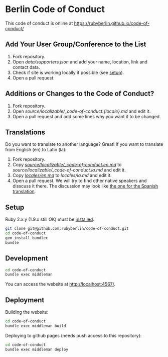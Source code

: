 # Berlin Code of Conduct

This code of conduct is online at https://rubyberlin.github.io/code-of-conduct/

## Add Your User Group/Conference to the List

1. Fork repository.
2. Open _data/supporters.json_ and add your name, location, link and contact data.
3. Check if site is working locally if possible (see [setup](#setup)).
4. Open a pull request.

## Additions or Changes to the Code of Conduct?

1. Fork repository.
2. Open _source/localizable/\_code-of-conduct.{locale}.md_ and edit it.
3. Open a pull request and add some lines why you want it to be changed.

## Translations

Do you want to translate to another language? Great! If you want to translate from English (en) to Latin (la):

1. Fork repository.
2. Copy [_source/localizable/\_code-of-conduct.en.md_](https://github.com/rubyberlin/code-of-conduct/blob/master/source/localizable/_code-of-conduct.en.md) to _source/localizable/\_code-of-conduct.la.md_ and edit it.
3. Copy [_locales/en.md_](https://github.com/rubyberlin/code-of-conduct/blob/master/locales/en.yml) to _locales/la.md_ and edit it.
4. Open a pull request. We will try to find other native speakers and disscuss it there. The discussion may look like [the one for the Spanish translation](https://github.com/rubyberlin/code-of-conduct/pull/23).

## Setup

Ruby 2.x.y (1.9.x still OK) must be [installed](http://www.ruby-lang.org/de/downloads/).

```bash
git clone git@github.com:rubyberlin/code-of-conduct.git
cd code-of-conduct
gem install bundler
bundle
```

## Development

```bash
cd code-of-conduct
bundle exec middleman
```

You can access the website at <http://localhost:4567/>.

## Deployment

Building the website:

```bash
cd code-of-conduct
bundle exec middleman build
```

Deploying to github pages (needs push access to this repository):

```bash
cd code-of-conduct
bundle exec middleman deploy
```
